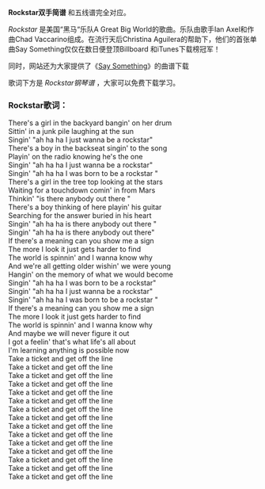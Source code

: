 

**Rockstar双手简谱** 和五线谱完全对应。

_Rockstar_ 是美国“黑马“乐队A Great Big World的歌曲。乐队由歌手Ian Axel和作曲Chad
Vaccarino组成。在流行天后Christina Aguilera的帮助下，他们的首张单曲Say Something仅仅在数日便登顶Billboard
和iTunes下载榜冠军！

同时，网站还为大家提供了《[Say Something](Music-2956-Say-Something.html "Say
Something")》的曲谱下载

歌词下方是 _Rockstar钢琴谱_ ，大家可以免费下载学习。

### Rockstar歌词：

There's a girl in the backyard bangin' on her drum  
Sittin' in a junk pile laughing at the sun  
Singin' "ah ha ha I just wanna be a rockstar"  
There's a boy in the backseat singin' to the song  
Playin' on the radio knowing he's the one  
Singin' "ah ha ha I just wanna be a rockstar"  
Singin' "ah ha ha I was born to be a rockstar "  
There's a girl in the tree top looking at the stars  
Waiting for a touchdown comin' in from Mars  
Thinkin' "is there anybody out there "  
There's a boy thinking of here playin' his guitar  
Searching for the answer buried in his heart  
Singin' "ah ha ha is there anybody out there "  
Singin' "ah ha ha is there anybody out there"  
If there's a meaning can you show me a sign  
The more I look it just gets harder to find  
The world is spinnin' and I wanna know why  
And we're all getting older wishin' we were young  
Hangin' on the memory of what we would become  
Singin' "ah ha ha I was born to be a rockstar"  
Singin' "ah ha ha I just wanna be a rockstar"  
Singin' "ah ha ha I was born to be a rockstar "  
If there's a meaning can you show me a sign  
The more I look it just gets harder to find  
The world is spinnin' and I wanna know why  
And maybe we will never figure it out  
I got a feelin' that's what life's all about  
I'm learning anything is possible now  
Take a ticket and get off the line  
Take a ticket and get off the line  
Take a ticket and get off the line  
Take a ticket and get off the line  
Take a ticket and get off the line  
Take a ticket and get off the line  
Take a ticket and get off the line  
Take a ticket and get off the line  
Take a ticket and get off the line  
Take a ticket and get off the line  
Take a ticket and get off the line  
Take a ticket and get off the line  
Take a ticket and get off the line  
Take a ticket and get off the line  
Take a ticket and get off the line

